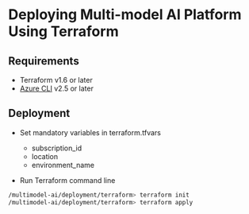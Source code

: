# Deploying Multi-model AI Platform Using Terraform 

## Requirements

- Terraform v1.6 or later
- [Azure CLI](https://docs.microsoft.com/en-us/cli/azure/install-azure-cli)  v2.5 or later



## Deployment

- Set mandatory variables in terraform.tfvars
  - subscription_id
  - location
  - environment_name


- Run Terraform command line

```bash
/multimodel-ai/deployment/terraform> terraform init
/multimodel-ai/deployment/terraform> terraform apply
```
